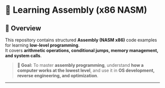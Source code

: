 # 🚀 Learning Assembly (x86 NASM)

## 📌 Overview  
This repository contains structured **Assembly (NASM x86)** code examples for learning **low-level programming**.  
It covers **arithmetic operations, conditional jumps, memory management, and system calls**.

> **🎯 Goal:** To master **assembly programming**, understand **how a computer works at the lowest level**, and use it in **OS development, reverse engineering, and optimization**.

---

